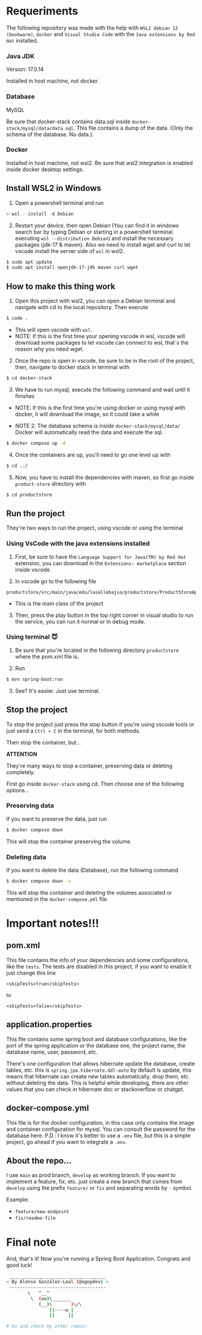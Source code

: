 # Requeriments

The following repository was made with the help with `WSL2 debian 12 (bookworm)`, `docker` and `Visual Studio Code` with the `Java extensions by Red Hat` installed.

### Java JDK
Version: 17.0.14

Installed in host machine, not docker.

### Database
MySQL

Be sure that docker-stack contains data.sql inside `docker-stack/mysql/data/data.sql`. This file contains a dump of the data. (Only the schema of the database. No data.).

### Docker
Installed in host machine, not wsl2. Be sure that wsl2 integration is enabled inside docker desktop settings.

## Install WSL2 in Windows
1) Open a powershell terminal and run

```powershell
> wsl --install -d Debian
```

2) Restart your device, then open Debian (You can find it in windows search bar by typing Debian or starting in a powershell terminal executing `wsl --distribution Debian`) and install the necessary packages (jdk-17 & maven). Also we need to install wget and curl to let vscode install the server side of `wsl` in wsl2.

```bash
$ sudo apt update
$ sudo apt install openjdk-17-jdk maven curl wget
```

## How to make this thing work
1) Open this project with wsl2, you can open a Debian terminal and navigate with cd to the local repository. Then execute 

```bash
$ code .
```
- This will open vscode with `wsl`. 
- NOTE: If this is the first time your opening vscode in wsl, vscode will download some packages to let vscode can connect to wsl, that´s the reason why you need wget.


2) Once the repo is open in vscode, be sure to be in the root of the project, then, navigate to docker stack in terminal with 

```bash
$ cd docker-stack
```

3) We have to run mysql, execute the following command and wait until it finishes

- NOTE: If this is the first time you're using docker or using mysql with docker, it will download the image, so it could take a while

- NOTE 2: The database schema is inside `docker-stack/mysql/data/` Docker will automatically read the data and execute the sql.

```bash
$ docker compose up -d
```

4) Once the containers are up, you'll need to go one level up with

```bash
$ cd ../
```

5) Now, you have to install the dependencies with maven, so first go inside `product-store` directory with
```bash
$ cd productstore
```

## Run the project
They're two ways to run the project, using vscode or using the terminal

### Using VsCode with the java extensions installed
1) First, be sure to have the `Language Support for Java(TM) by Red Hat` extension, you can download in the `Extensions: marketplace` section inside vscode.

2) In vscode go to the following file

```
productstore/src/main/java/edu/lasallebajio/productstore/ProductStoreApplication.java
```
- This is the main class of the project

3) Then, press the play button in the top right corner in visual studio to run the service, you can run it normal or in debug mode.

### Using terminal 😈
1) Be sure that you're located in the following directory `productstore` where the pom.xml file is.

2) Run

```bash
$ mvn spring-boot:run
```

3) See? It's easier. Just use terminal.

## Stop the project
To stop the project just press the stop button if you're using vscode tools or just send a `Ctrl + C` in the terminal, for both methods.

Then stop the container, but...

**ATTENTION**

They're many ways to stop a container, preserving data or deleting completely.

First go inside `docker-stack` using cd. Then choose one of the following options...

### Preserving data
If you want to preserve the data, just run
```bash
$ docker compose down
```

This will stop the container preserving the volume.

### Deleting data
If you want to delete the data (Database), run the following command
```bash
$ docker compose down -v
```

This will stop the container and deleting the volumes associated or mentioned in the `docker-compose.yml` file.


# Important notes!!!

## pom.xml
This file contains the info of your dependencies and some configurations, like the `tests`. The tests are disabled in this project, if you want to enable it just change this line

```
<skipTests>true</skipTests>
```

to

```
<skipTests>false</skipTests>
```

## application.properties
This file contains some spring boot and database configurations, like the port of the spring application or the database one, the project name, the database name, user, password, etc.

There's one configuration that allows hibernate update the database, create tables, etc. this is `spring.jpa.hibernate.ddl-auto` by default is update, this means that hibernate can create new tables automatically, drop them, etc. without deleting the data. This is helpful while developing, there are other values that you can check in hibernate doc or stackoverflow or chatgpt.

## docker-compose.yml
This file is for the docker configuration, in this case only contains the image and container configuration for mysql. You can consult the password for the database here.
P.D.: I know it's better to use a `.env` file, but this is a simple project, go ahead if you want to integrate a `.env`.

## About the repo...
I use `main` as prod branch, `develop` as working branch.
If you want to implement a feature, fix, etc. just create a new branch that comes from `develop` using the prefix `feature/` or `fix` and separating words by `-` symbol.

Example: 
- `feature/new-endpoint`
- `fix/readme-file`

#
# Final note

And, that's it! Now you're running a Spring Boot Application. Congrats and good luck!

```bash
 ____________________________________
< By Alonso González-Leal (@agopdev) >
 ------------------------------------
        \   ^__^
         \  (oo)\_______
            (__)\       )\/\
                ||----w |
                ||     ||

# Go and check my other repos!

```